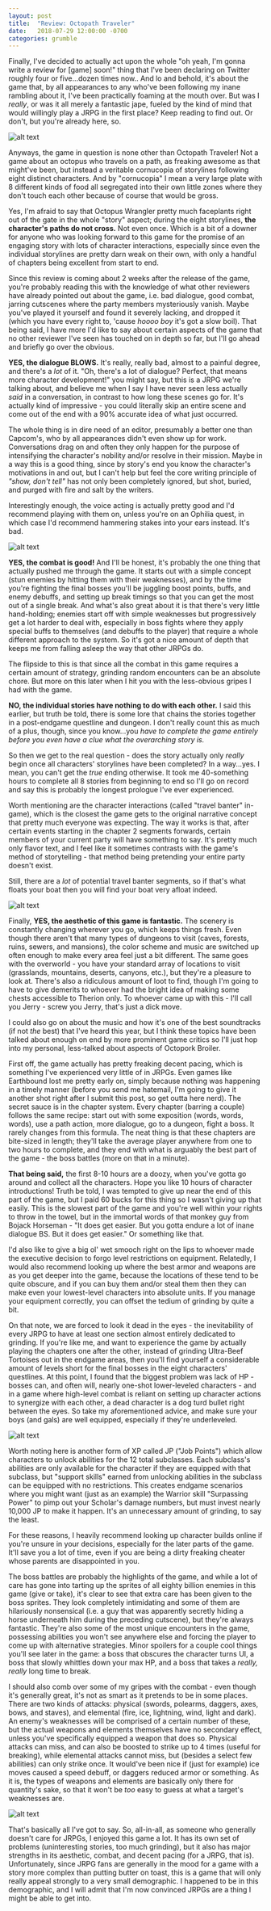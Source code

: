 ```yaml
---
layout: post
title:  "Review: Octopath Traveler"
date:   2018-07-29 12:00:00 -0700
categories: grumble
---
```

Finally, I've decided to actually act upon the whole "oh yeah, I'm gonna write a
review for [game] soon!" thing that I've been declaring on Twitter roughly four
or five...dozen times now.. And lo and behold, it's about the game that, by all
appearances to any who've been following my inane rambling about it, I've been
practically foaming at the mouth over. But was I *really*, or was it all merely a
fantastic jape, fueled by the kind of mind that would willingly play a JRPG in
the first place? Keep reading to find out. Or don't, but you're already here, so.

![alt text](https://i.imgur.com/FWRJXb8.png)

Anyways, the game in question is none other than Octopath Traveler! Not a game about an octopus who travels
on a path, as freaking awesome as that might've been, but instead a veritable
cornucopia of storylines following eight distinct characters. And by
"cornucopia" I mean a very large plate with 8 different kinds of food all
segregated into their own little zones where they don't touch each other because
of course that would be gross.

Yes, I'm afraid to say that Octopus Wrangler pretty much faceplants right out of the
gate in the whole "story" aspect; during the eight
storylines, **the character's paths do not cross.** Not even once. Which is a bit of
a downer for anyone who was looking forward to this game for the promise of an
engaging story with lots of character interactions, especially since even the individual storylines are pretty darn
weak on their own, with only a handful of chapters being excellent from start to
end.

Since this review is coming about 2 weeks after the release of the game, you're
probably reading this with the knowledge of what other reviewers have already
pointed out about the game, i.e. bad dialogue, good combat, jarring cutscenes
where the party members mysteriously vanish. Maybe you've played it yourself and
found it severely lacking, and dropped it (which you have every right to, 'cause
*hoooo boy* it's got a slow boil). That being said, I have more I'd like to say about
certain aspects of the game that no other reviewer I've seen has touched on in depth so
far, but I'll go ahead and briefly go over the obvious.

**YES, the dialogue BLOWS.** It's really, really bad, almost to a painful degree,
and there's a *lot* of it. "Oh, there's a lot of dialogue? Perfect, that means
more character development!" you might say, but this is a JRPG we're talking about, and believe me when I say I have
never seen less actually *said* in a conversation, in contrast to how long these
scenes go for. It's actually kind of impressive - you could literally skip an
entire scene and come out of the end with a 90% accurate idea of what just
occurred.

The whole thing is in dire need of an editor, presumably a better one than Capcom's,
who by all appearances didn't even show up for work. Conversations drag on and
often they only happen for the purpose of intensifying the character's nobility
and/or resolve in their mission. Maybe in a way this is a good thing, since by
story's end you know the character's motivations in and out, but I can't help
but feel the core writing principle of *"show, don't tell"* has not only been
completely ignored, but shot, buried, and purged with fire and salt by the writers.

Interestingly enough, the voice acting is actually pretty good and I'd
recommend playing with them on, unless you're on an Ophilia quest, in which case
I'd recommend hammering stakes into your ears instead. It's bad.

![alt text](https://pbs.twimg.com/media/DibhHkxVAAExoLE.jpg)

**YES, the combat is good!** And I'll be honest, it's probably the one thing
that actually pushed me through the game. It starts out with a simple concept
(stun enemies by hitting them with their weaknesses), and by the time you're
fighting the final bosses you'll be juggling boost points, buffs, and
enemy debuffs, and setting up break timings so that you can get the most out of
a single break. And what's also great about it is that there's very little
hand-holding; enemies start off with simple weaknesses but progressively get a
lot harder to deal with, especially in boss fights where they apply special
buffs to themselves (and debuffs to the player) that require a whole different
approach to the system. So it's got a nice amount of depth that keeps me from
falling asleep the way that other JRPGs do.

The flipside to this is that since all the combat in this game requires a
certain amount of strategy, grinding random encounters can be an absolute chore.
But more on this later when I hit you with the less-obvious gripes I had with
the game.

**NO, the individual stories have nothing to do with each other.** I said this
earlier, but truth be told, there is some lore that chains the stories together
in a post-endgame questline and dungeon. I don't really count this as much of a
plus, though, since you know...you *have to complete the game entirely
before you even have a clue what the overarching story is.*

So then we get to the real question - does the story actually only *really*
begin once all characters' storylines have been completed? In a way...yes. I
mean, you can't get the *true* ending otherwise. It took me 40-something hours
to complete all 8 stories from beginning to end so I'll go on record and say this
is probably the longest prologue I've ever experienced.

Worth mentioning are the character interactions (called "travel banter" in-game),
which is the closest the game gets to the original narrative concept that pretty
much everyone was expecting. The way it works is that, after certain events
starting in the chapter 2 segments forwards, certain members of your current party
will have something to say. It's pretty much only flavor text, and I feel like it
sometimes contrasts with the game's method of storytelling - that method being
pretending your entire party doesn't exist.

Still, there are a *lot* of potential travel banter segments, so if that's what
floats your boat then you will find your boat very afloat indeed.

![alt text](https://i.imgur.com/6BQaziA.png)

Finally, **YES, the aesthetic of this game is fantastic.** The scenery is
constantly changing wherever you go, which keeps things fresh. Even though there
aren't that many types of dungeons to visit (caves, forests, ruins, sewers, and
mansions), the color scheme and music are switched up often enough to make every area
feel just a bit different. The same goes with the overworld - you have your
standard array of locations to visit (grasslands, mountains, deserts, canyons,
etc.), but they're a pleasure to look at. There's also a ridiculous amount of loot
to find, though I'm going to have to give demerits to whoever had the bright idea
of making some chests accessible to Therion only. To whoever came up with
this - I'll call you Jerry - screw you Jerry, that's just a dick move.

I could also go on about the music and how it's one of the best soundtracks (if
not *the* best) that I've heard this year, but I think these topics have
been talked about enough on end by more prominent game critics so I'll just hop
into my personal, less-talked about aspects of Octopork Broiler.

First off, the game actually has pretty freaking decent pacing, which is something I've experienced
very little of in JRPGs. Even games like Earthbound lost me pretty early on,
simply because nothing was happening in a timely manner (before you send me
hatemail, I'm going to give it another shot right after I submit this post, so get outta here nerd).
The secret sauce is in the chapter system. Every
chapter (barring a couple) follows the same recipe: start out with some exposition (words, words,
words), use a path action, more dialogue, go to a dungeon, fight a boss. It rarely changes from this formula.
The neat thing is that these chapters are bite-sized in length; they'll take the
average player anywhere from one to two hours to complete, and they end with
what is arguably the best part of the game - the boss battles (more on that in a
minute).

**That being said,** the first 8-10 hours are a doozy, when you've gotta go around
and collect all the characters. Hope you like 10 hours of character
introductions! Truth be told, I was tempted to give up near the end of this part
of the game, but I paid 60 bucks for this thing so I wasn't giving up that
easily. This is the slowest part of the game and you're well within your rights
to throw in the towel, but in the immortal words of that monkey guy from Bojack
Horseman - "It does get easier. But you gotta endure a lot of inane dialogue BS.
But it does get easier." Or something like that.

I'd also like to give a big ol' wet smooch right on the lips to whoever made the executive decision
to forgo level restrictions on equipment. Relatedly, I would also recommend looking up
where the best armor and weapons are as you get deeper into the game, because
the locations of these tend to be quite obscure, and if you can buy them and/or
steal them then they can make even your lowest-level characters into absolute units.
If you manage your equipment correctly, you can offset the tedium of grinding by quite a bit.

On that note, we are forced to look it dead in the eyes - the inevitability of every
JRPG to have at least one section almost entirely dedicated to grinding. If
you're like me, and want to experience the game by actually playing the chapters
one after the other, instead of grinding Ultra-Beef Tortoises out in the endgame
areas, then you'll find yourself a considerable amount of levels short for the
final bosses in the eight characters' questlines. At this point, I found that
the biggest problem was lack of HP - bosses can, and often will, nearly
one-shot lower-leveled characters - and in a game where high-level combat is
reliant on setting up character actions to synergize with each other, a dead
character is a dog turd bullet right between the eyes. So take my aforementioned
advice, and make sure your boys (and gals) are well equipped, especially if they're
underleveled.

![alt text](https://i.imgur.com/Qq1Jot0.png)

Worth noting here is another form of XP called JP ("Job Points") which
allow characters to unlock abilities for the 12 total subclasses. Each
subclass's abilities are only available for the character if they are equipped
with that subclass, but "support skills" earned from unlocking abilities in the
subclass can be equipped with no restrictions. This creates endgame scenarios
where you might want (just as an example) the Warrior skill "Surpassing Power"
to pimp out your Scholar's damage numbers, but must invest nearly 10,000 JP to make it happen.
It's an unnecessary amount of grinding, to say the least.

For these reasons, I heavily recommend looking up character builds online if you're
unsure in your decisions, especially for the later parts of the game. It'll save
you a lot of time, even if you are being a dirty freaking cheater whose parents
are disappointed in you.

The boss battles are probably the highlights of the game, and while a lot of care has gone
into tarting up the sprites of all eighty billion enemies in this game (give or take),
it's clear to see that extra care has been given to the boss sprites. They look
completely intimidating and some of them are hilariously nonsensical (i.e. a guy
that was apparently secretly hiding a horse underneath him during the preceding cutscene),
but they're always fantastic. They're also some
of the most unique encounters in the game, possessing abilities you won't see
anywhere else and forcing the player to come up with alternative strategies.
Minor spoilers for a couple cool things you'll see later in the game: a boss that
obscures the character turns UI, a boss that slowly whittles down your max HP,
and a boss that takes a *really, really* long time to break.

I should also comb over some of my gripes with the combat - even though it's generally
great, it's not as smart as it pretends to be in some places. There are two kinds of attacks:
physical (swords, polearms, daggers, axes, bows, and staves), and elemental (fire, ice, lightning,
wind, light and dark). An enemy's weaknesses will be comprised of a certain number
of these, but the actual weapons and elements themselves have no secondary effect, unless you've specifically equipped a weapon that does so.
Physical attacks can miss, and can also be boosted to strike up to 4 times (useful for breaking), while
elemental attacks cannot miss, but (besides a select few abilities) can only strike
once. It would've been nice if (just for example) ice moves caused a speed debuff, or
daggers reduced armor or something. As it is, the types of weapons and elements are
basically only there for quantity's sake, so that it won't be *too* easy to guess
at what a target's weaknesses are.

![alt text](https://i.imgur.com/daWyTkR.png)

That's basically all I've got to say. So, all-in-all, as someone who generally doesn't care for JRPGs, I enjoyed this
game a lot. It has its own set of problems (uninteresting stories, too much
grinding), but it also has major strengths in its aesthetic, combat, and decent
pacing (for a JRPG, that is). Unfortunately, since JRPG fans are generally in
the mood for a game with a story more complex than putting butter on toast,
this is a game that will only really appeal strongly to a very small
demographic. I happened to be in this demographic, and I will admit that I'm now
convinced JRPGs are a thing I might be able to get into.
